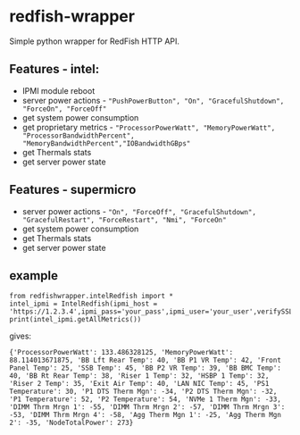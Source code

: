 # redfish-wrapper

Simple python wrapper for RedFish HTTP API.

## Features - intel:
- IPMI module reboot
- server power actions - `"PushPowerButton", "On", "GracefulShutdown", "ForceOn", "ForceOff"`
- get system power consumption
- get proprietary metrics - `"ProcessorPowerWatt", "MemoryPowerWatt", "ProcessorBandwidthPercent", "MemoryBandwidthPercent","IOBandwidthGBps"`
- get Thermals stats
- get server power state

## Features - supermicro
- server power actions - `"On", "ForceOff", "GracefulShutdown", "GracefulRestart", "ForceRestart", "Nmi", "ForceOn"`
- get system power consumption
- get Thermals stats
- get server power state

## example

```
from redfishwrapper.intelRedfish import *
intel_ipmi = IntelRedfish(ipmi_host = 'https://1.2.3.4',ipmi_pass='your_pass',ipmi_user='your_user',verifySSL=False)
print(intel_ipmi.getAllMetrics())
```

gives:

```
{'ProcessorPowerWatt': 133.486328125, 'MemoryPowerWatt': 88.114013671875, 'BB Lft Rear Temp': 40, 'BB P1 VR Temp': 42, 'Front Panel Temp': 25, 'SSB Temp': 45, 'BB P2 VR Temp': 39, 'BB BMC Temp': 40, 'BB Rt Rear Temp': 38, 'Riser 1 Temp': 32, 'HSBP 1 Temp': 32, 'Riser 2 Temp': 35, 'Exit Air Temp': 40, 'LAN NIC Temp': 45, 'PS1 Temperature': 30, 'P1 DTS Therm Mgn': -34, 'P2 DTS Therm Mgn': -32, 'P1 Temperature': 52, 'P2 Temperature': 54, 'NVMe 1 Therm Mgn': -33, 'DIMM Thrm Mrgn 1': -55, 'DIMM Thrm Mrgn 2': -57, 'DIMM Thrm Mrgn 3': -53, 'DIMM Thrm Mrgn 4': -58, 'Agg Therm Mgn 1': -25, 'Agg Therm Mgn 2': -35, 'NodeTotalPower': 273}
```
